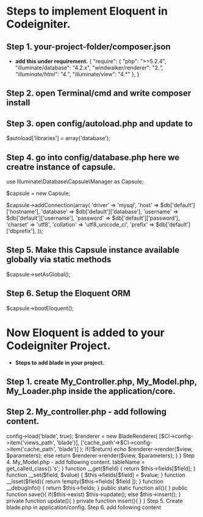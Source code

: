 # Steps to implement Eloquent in Codeigniter.

## Step 1. your-project-folder/composer.json

* **add this under requirement.**
{
	"require": {
		"php": ">=5.2.4",
		"illuminate/database": "4.2.x",
		"windwalker/renderer": "2.*",
		"illuminate/html": "4.*",
		"illuminate/view": "4.*"
	},
}

## Step 2. open Terminal/cmd and write  composer install

## Step 3. open config/autoload.php and update to 
$autoload['libraries'] = array('database');

## Step 4. go into config/database.php here we creatre instance of capsule. 

use Illuminate\Database\Capsule\Manager as Capsule;

$capsule = new Capsule;

$capsule->addConnection(array(
    'driver'    => 'mysql',
    'host'      => $db['default']['hostname'],
    'database'  => $db['default']['database'],
    'username'  => $db['default']['username'],
   'password'  => $db['default']['password'],
   'charset'   => 'utf8',
   'collation' => 'utf8_unicode_ci',
   'prefix'    => $db['default']['dbprefix'],
)); 


## Step 5. Make this Capsule instance available globally via static methods
$capsule->setAsGlobal();

## Step 6. Setup the Eloquent ORM
$capsule->bootEloquent();

# Now Eloquent is added to your Codeigniter Project.

* **Steps to add blade in your project.**

## Step 1. create My_Controller.php, My_Model.php, My_Loader.php inside the application/core.

## Step 2. My_controller.php - add following content. 
<?php
defined('BASEPATH') OR exit('No direct script access allowed');


/**
 * Class MY_Controller
 *
 * Using this class to Extend CI_Controller Class
 * All Other Controllers will extend this class
 * instead of extending the CI_Controller Class
 */

class MY_Controller extends CI_Controller{

    public function __construct(){
        parent::__construct();
    }
}

Step 3. My_Loader.php - add following content. 
<?php if ( ! defined('BASEPATH')) exit('No direct script access allowed');

use Windwalker\Renderer\BladeRenderer;

class MY_Loader extends CI_Loader {

	public function __construct(){
		parent :: __construct();
	}

	public function blade($view, array $parameters = array(), $return = false){
        $CI =& get_instance();
        $CI->config->load('blade', true);
        $renderer = new BladeRenderer(
            [$CI->config->item('views_path', 'blade')],
            ['cache_path'=>$CI->config->item('cache_path', 'blade')]
        );
        if(!$return)
            echo $renderer->render($view, $parameters);
        else
            return $renderer->render($view, $parameters);
    }
}

Step 4. My_Model.php - add following content. 
<?php

class MY_Model extends  CI_Model{

    protected $fields = [];

    protected  $tableName = '';

    private $exist = FALSE;

    /**
     * MY_Model constructor.
     */
    public function __construct() {
        parent::__construct();
        $this->tableName = get_called_class().'s';
    }

    function __get($field) {
        return $this->fields[$field];
    }

    function __set($field, $value) {
        $this->fields[$field] = $value;
    }

    function __isset($field){
        return !empty($this->fields[ $field ]);
    }

    function __debugInfo() {
        return $this->fields;
    }

    public static function all(){
            
    }

    public function save(){
        if($this->exist)
            $this->update();
        else
            $this->insert();
    }

    private function update(){

    }

    private function insert(){

    }

}

Step 5. Create blade.php in application/config.

Step 6. add following content 
<?php if(!defined('BASEPATH')) exit('No direct script access allowed');

/**
 * We are using Blade templating Engine to display our view
 *
 * For more details on blade templating view the documentation at :
 * https://laravel.com/docs/5.1/blade
 */

$config['views_path'] = APPPATH . 'views';
$config['cache_path'] = APPPATH . 'cache/blade';

Step 7. create folder inside the application/cache

Blade is implimented and now you can use it.
 
 
